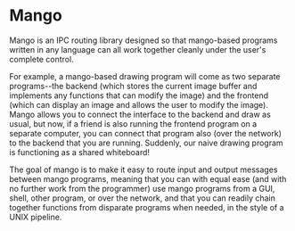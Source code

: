 # Mango

Mango is an IPC routing library designed so that mango-based programs
written in any language can all work together cleanly under the user's
complete control.

For example, a mango-based drawing program will come as two separate
programs--the backend (which stores the current image buffer and
implements any functions that can modify the image) and the frontend
(which can display an image and allows the user to modify the image).
Mango allows you to connect the interface to the backend and draw as
usual, but now, if a friend is also running the frontend program on a
separate computer, you can connect that program also (over the
network) to the backend that you are running.  Suddenly, our naive
drawing program is functioning as a shared whiteboard!

The goal of mango is to make it easy to route input and output
messages between mango programs, meaning that you can with equal ease
(and with no further work from the programmer) use mango programs from
a GUI, shell, other program, or over the network, and that you can
readily chain together functions from disparate programs when needed,
in the style of a UNIX pipeline.
